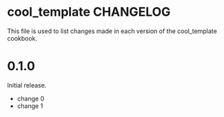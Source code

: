 # cool_template CHANGELOG

This file is used to list changes made in each version of the cool_template cookbook.

# 0.1.0

Initial release.

- change 0
- change 1

